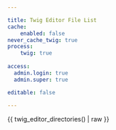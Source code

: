 ```yaml
---

title: Twig Editor File List
cache:
    enabled: false
never_cache_twig: true
process:
    twig: true
    
access:
  admin.login: true
  admin.super: true

editable: false
  
---
```


{{ twig_editor_directories() | raw }}